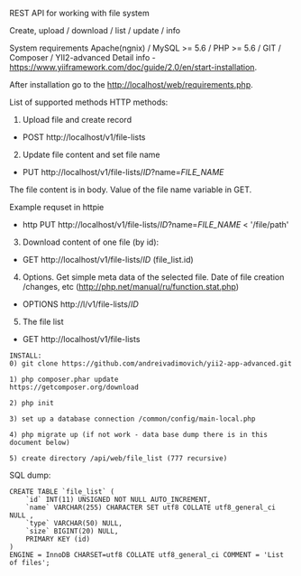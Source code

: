 REST API for working with file system

Create, upload / download / list / update / info
   
System requirements
Apache(ngnix) / MySQL >= 5.6 / PHP >= 5.6 / GIT / Composer / YII2-advanced 
Detail info - https://www.yiiframework.com/doc/guide/2.0/en/start-installation.

After installation go to the [http://localhost/web/requirements.php](http://localhost/web/requirements.php).

List of supported methods HTTP methods:

1) Upload file and create record
- POST http://localhost/v1/file-lists

2) Update file content and set file name
- PUT http://localhost/v1/file-lists/_ID_?name=_FILE_NAME_
    
The file content is in body. Value of the file name variable in GET.

Example requset in httpie
 - http PUT http://localhost/v1/file-lists/_ID_?name=_FILE_NAME_ < '/file/path'

3) Download content of one file (by id):
- GET http://localhost/v1/file-lists/_ID_ (file_list.id)

4) Options. Get simple meta data of the selected file. Date of file creation /changes, etc
(http://php.net/manual/ru/function.stat.php)
- OPTIONS http://l/v1/file-lists/_ID_

5) The file list
- GET http://localhost/v1/file-lists


```
INSTALL:
0) git clone https://github.com/andreivadimovich/yii2-app-advanced.git

1) php composer.phar update 
https://getcomposer.org/download

2) php init 

3) set up a database connection /common/config/main-local.php 

4) php migrate up (if not work - data base dump there is in this document below) 

5) create directory /api/web/file_list (777 recursive)
```

SQL dump:
```
CREATE TABLE `file_list` (
	`id` INT(11) UNSIGNED NOT NULL AUTO_INCREMENT, 
	`name` VARCHAR(255) CHARACTER SET utf8 COLLATE utf8_general_ci NULL , 
	`type` VARCHAR(50) NULL,
	`size` BIGINT(20) NULL,
	PRIMARY KEY (id)
) 
ENGINE = InnoDB CHARSET=utf8 COLLATE utf8_general_ci COMMENT = 'List of files';
```




